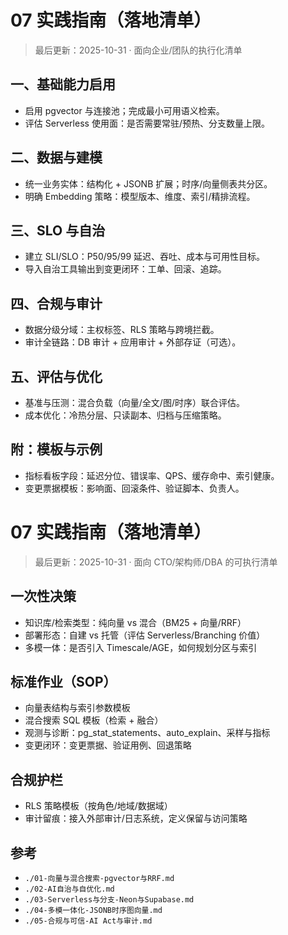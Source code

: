 # 07 实践指南（落地清单）

> 最后更新：2025-10-31 · 面向企业/团队的执行化清单

## 一、基础能力启用

- 启用 pgvector 与连接池；完成最小可用语义检索。
- 评估 Serverless 使用面：是否需要常驻/预热、分支数量上限。

## 二、数据与建模

- 统一业务实体：结构化 + JSONB 扩展；时序/向量侧表共分区。
- 明确 Embedding 策略：模型版本、维度、索引/精排流程。

## 三、SLO 与自治

- 建立 SLI/SLO：P50/95/99 延迟、吞吐、成本与可用性目标。
- 导入自治工具输出到变更闭环：工单、回滚、追踪。

## 四、合规与审计

- 数据分级分域：主权标签、RLS 策略与跨境拦截。
- 审计全链路：DB 审计 + 应用审计 + 外部存证（可选）。

## 五、评估与优化

- 基准与压测：混合负载（向量/全文/图/时序）联合评估。
- 成本优化：冷热分层、只读副本、归档与压缩策略。

## 附：模板与示例

- 指标看板字段：延迟分位、错误率、QPS、缓存命中、索引健康。
- 变更票据模板：影响面、回滚条件、验证脚本、负责人。

# 07 实践指南（落地清单）

> 最后更新：2025-10-31 · 面向 CTO/架构师/DBA 的可执行清单

## 一次性决策

- 知识库/检索类型：纯向量 vs 混合（BM25 + 向量/RRF）
- 部署形态：自建 vs 托管（评估 Serverless/Branching 价值）
- 多模一体：是否引入 Timescale/AGE，如何规划分区与索引

## 标准作业（SOP）

- 向量表结构与索引参数模板
- 混合搜索 SQL 模板（检索 + 融合）
- 观测与诊断：pg_stat_statements、auto_explain、采样与指标
- 变更闭环：变更票据、验证用例、回退策略

## 合规护栏

- RLS 策略模板（按角色/地域/数据域）
- 审计留痕：接入外部审计/日志系统，定义保留与访问策略

## 参考

- `./01-向量与混合搜索-pgvector与RRF.md`
- `./02-AI自治与自优化.md`
- `./03-Serverless与分支-Neon与Supabase.md`
- `./04-多模一体化-JSONB时序图向量.md`
- `./05-合规与可信-AI Act与审计.md`
